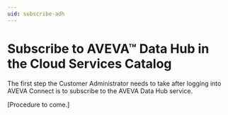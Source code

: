 ```yaml
---
uid: subscribe-adh
---
```


# Subscribe to AVEVA™ Data Hub in the Cloud Services Catalog

The first step the Customer Administrator needs to take after logging into AVEVA Connect is to subscribe to the AVEVA Data Hub service.

[Procedure to come.]
 